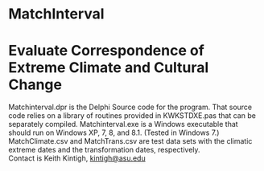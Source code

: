 # MatchInterval
# Evaluate Correspondence of Extreme Climate and Cultural Change
Matchinterval.dpr is the Delphi Source code for the program.  That source code relies on a library of routines provided in KWKSTDXE.pas that can be separately compiled.
Matchinterval.exe is a Windows executable that should run on Windows XP, 7, 8, and 8.1. (Tested in Windows 7.)
MatchClimate.csv and MatchTrans.csv are test data sets with the climatic extreme dates and the transformation dates, respectively.  
Contact is Keith Kintigh, kintigh@asu.edu
